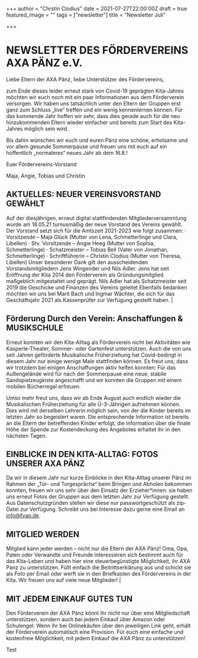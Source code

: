 +++
author = "Chrstin Clodius"
date = 2021-07-27T22:00:00Z
draft = true
featured_image = ""
tags = ["newsletter"]
title = "Newsletter Juli"

+++
# NEWSLETTER DES FÖRDERVEREINS AXA PÄNZ e.V.

Liebe Eltern der AXA Pänz, liebe Unterstützer des Fördervereins,

zum Ende dieses leider erneut stark von Covid-19 geprägten Kita-Jahres möchten wir euch noch mit ein paar Informationen aus dem Förderverein versorgen. Wir haben uns tatsächlich unter den Eltern der Gruppen erst ganz zum Schluss „live“ treffen und ein wenig kennenlernen können. Für das kommende Jahr hoffen wir sehr, dass dies gerade auch für die neu hinzukommenden Eltern wieder einfacher und bereits zum Start des Kita-Jahres möglich sein wird.

Bis dahin wünschen wir euch und euren Pänz eine schöne, erholsame und vor allem gesunde Sommerpause und freuen uns mit euch auf ein hoffentlich „normaleres“ neues Jahr ab dem 16.8.!

Euer Fördervereins-Vorstand

Maja, Angie, Tobias und Christin

## AKTUELLES: NEUER VEREINSVORSTAND GEWÄHLT

Auf der diesjährigen, erneut digital stattfindenden Mitgliederversammlung wurde am 18.05.21 turnusmäßig der neue Vorstand des Vereins gewählt. Der Vorstand setzt sich für die Amtszeit 2021-2023 wie folgt zusammen: · Vorsitzende – Maja Glück (Mutter von Lena, Schmetterlinge und Clara, Libellen) · Stv. Vorsitzende – Angie Heeg (Mutter von Sophia, Schmetterlinge) · Schatzmeister – Tobias Bell (Vater von Jonathan, Schmetterlinge) · Schriftführerin – Christin Clodius (Mutter von Theresa, Libellen) Unser besonderer Dank gilt den ausscheidenden Vorstandsmitgliedern Jens Wingender und Nils Adler. Jens hat seit Eröffnung der Kita 2014 den Förderverein als Gründungsmitglied maßgeblich mitgestaltet und geprägt. Nils Adler hat als Schatzmeister seit 2019 die Geschicke und Finanzen des Vereins geleitet Ebenfalls bedanken möchten wir uns bei Marit Bach und Ingmar Wächter, die sich für das Geschäftsjahr 2021 als Kassenprüfer zur Verfügung gestellt haben. |

## Förderung Durch den Verein: Anschaffungen & MUSIKSCHULE

Erneut konnten wir den Kita-Alltag als Förderverein nicht bei Aktivitäten wie Kasperle-Theater, Sommer- oder Gartenfest unterstützen. Auch die von uns seit Jahren geförderte Musikalische Früherziehung hat Covid-bedingt in diesem Jahr nur einige wenige Male stattfinden können. Es freut uns, dass wir trotzdem bei einigen Anschaffungen aktiv helfen konnten: Für das Außengelände wird für nach der Sommerpause eine neue, stabile Sandspielzeugkiste angeschafft und wir konnten die Gruppen mit einem mobilen Bücherregal erfreuen.

Umso mehr freut uns, dass wir ab Ende August auch endlich wieder die Musikalischen Früherziehung für alle Ü-3-Jährigen aufnehmen können. Dies wird mit derselben Lehrerin möglich sein, von der die Kinder bereits im letzten Jahr so begeistert waren. Die entsprechende Information ist bereits an die Eltern der betreffenden Kinder erfolgt; die Information über die finale Höhe der Spende zur Kostendeckung des Angebotes erhaltet ihr in den nächsten Tagen.

## EINBLICKE IN DEN KITA-ALLTAG: FOTOS UNSERER AXA PÄNZ

Da wir in diesem Jahr nur kurze Einblicke in den Kita-Alltag unserer Pänz im Rahmen der „Tür- und Torgespräche“ beim Bringen und Abholen bekommen konnten, freuen wir uns sehr über den Einsatz der Erzieher*innen: sie haben uns erneut Fotos der Gruppen aus dem letzten Jahr zur Verfügung gestellt. Aus Datenschutzgründen stellen wir diese nur passwortgeschützt als zip-Datei zur Verfügung. Schreibt uns bei Interesse dazu gerne eine Email an [info@fvap.de](mailto:info@fvap.de).

## MITGLIED WERDEN

Mitglied kann jeder werden – nicht nur die Eltern der AXA Pänz! Oma, Opa, Paten oder Verwandte und Freunde interessieren sich bestimmt auch für das Kita-Leben und haben hier eine steuerbegünstigte Möglichkeit, ihr AXA Panz zu unterstützen. Füllt einfach die Beitrittserklärung aus und schickt sie als Foto per Email oder werft sie in den Briefkasten des Fördervereins in der Kita. Wir freuen uns auf viele neue Mitglieder! |

## MIT JEDEM EINKAUF GUTES TUN

Den Förderverein der AXA Pänz könnt ihr nicht nur über eine Mitgliedschaft unterstützen, sondern auch bei jedem Einkauf über Amazon oder Schulengel: Wenn ihr bei Onlinekäufen über den jeweiligen Link geht, erhält der Förderverein automatisch eine Provision. Für euch eine einfache und kostenfreie Möglichkeit, mit jedem Einkauf die AXA Pänz zu unterstützen!

Test